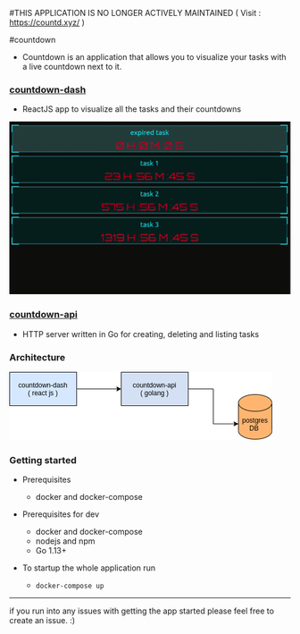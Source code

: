 #THIS APPLICATION IS NO LONGER ACTIVELY MAINTAINED ( Visit : https://countd.xyz/ )

#countdown 

* Countdown is an application that allows you to visualize your tasks with a live countdown next to it. 


### [countdown-dash](countdown-dash/README.md)

* ReactJS app to visualize all the tasks and their countdowns 

![dash](countdown-dash/demo.gif)


### [countdown-api](countdown-api/README.md)

* HTTP server written in Go for creating, deleting and listing tasks 


### Architecture 


![arch](countdown-arch.png)


### Getting started 

* Prerequisites
    - docker and docker-compose 

* Prerequisites for dev
    - docker and docker-compose 
    - nodejs and npm 
    - Go 1.13+ 

* To startup the whole application run 
    - `docker-compose up` 

---

if you run into any issues with getting the app started please feel free to create an issue. :) 
